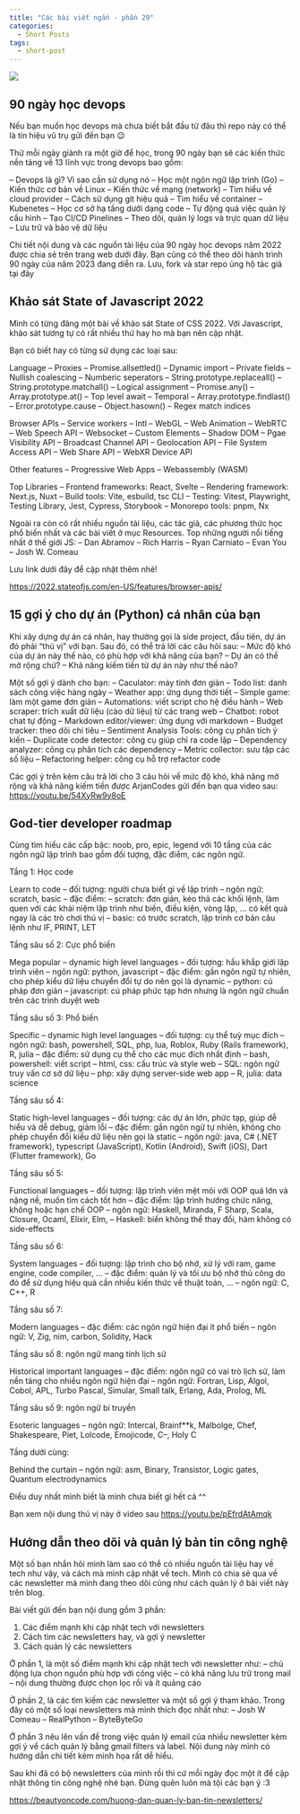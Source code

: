```yaml
---
title: "Các bài viết ngắn - phần 29"
categories:
  - Short Posts
tags:
  - short-post
---
```

![](assets/images/2023/02/2023-02-21-cac-bai-viet-ngan-phan-29-1.webp)

## 90 ngày học devops
Nếu bạn muốn học devops mà chưa biết bắt đầu từ đâu thì repo này có thể là tín hiệu vũ trụ gửi đến bạn 😉

Thử mỗi ngày giành ra một giờ để học, trong 90 ngày bạn sẽ các kiến thức nền tảng về 13 lĩnh vực trong devops bao gồm:

– Devops là gì? Vì sao cần sử dụng nó
– Học một ngôn ngữ lập trình (Go)
– Kiến thức cơ bản về Linux
– Kiến thức về mạng (network)
– Tìm hiểu về cloud provider
– Cách sử dụng git hiệu quả
– Tìm hiểu về container
– Kubenetes
– Học cơ sở hạ tầng dưới dạng code
– Tự động quá việc quản lý cấu hình
– Tạo CI/CD Pinelines
– Theo dõi, quản lý logs và trực quan dữ liệu
– Lưu trữ và bảo vệ dữ liệu

Chi tiết nội dung và các nguồn tài liệu của 90 ngày học devops năm 2022 được chia sẻ trên trang web dưới đây.
Bạn cũng có thể theo dõi hành trình 90 ngày của năm 2023 đang diễn ra.
Lưu, fork và star repo ủng hộ tác giả tại đây

## Khảo sát State of Javascript 2022
Mình có từng đăng một bài về khảo sát State of CSS 2022. Với Javascript, khảo sát tương tự có rất nhiều thứ hay ho mà bạn nên cập nhật.

Bạn có biết hay có từng sử dụng các loại sau:

Language
– Proxies
– Promise.allsettled()
– Dynamic import
– Private fields
– Nullish coalescing
– Numberic seperators
– String.prototype.replaceall()
– String.prototype.matchall()
– Logical assignment
– Promise.any()
– Array.prototype.at()
– Top level await
– Temporal
– Array.prototype.findlast()
– Error.prototype.cause
– Object.hasown()
– Regex match indices

Browser APIs
– Service workers
– Intl
– WebGL
– Web Animation
– WebRTC
– Web Speech API
– Websocket
– Custom Elements
– Shadow DOM
– Pgae Visibility API
– Broadcast Channel API
– Geolocation API
– File System Access API
– Web Share API
– WebXR Device API

Other features
– Progressive Web Apps
– Webassembly (WASM)

Top Libraries
– Frontend frameworks: React, Svelte
– Rendering framework: Next.js, Nuxt
– Build tools: Vite, esbuild, tsc CLI
– Testing: Vitest, Playwright, Testing Library, Jest, Cypress, Storybook
– Monorepo tools: pnpm, Nx

Ngoài ra còn có rất nhiều nguồn tài liệu, các tác giả, các phương thức học phổ biến nhất và các bài viết ở mục Resources.
Top những người nổi tiếng nhất ở thế giới JS:
– Dan Abramov
– Rich Harris
– Ryan Carniato
– Evan You
– Josh W. Comeau

Lưu link dưới đây để cập nhật thêm nhé!

https://2022.stateofjs.com/en-US/features/browser-apis/ 

## 15 gợi ý cho dự án (Python) cá nhân của bạn
Khi xây dựng dự án cá nhân, hay thường gọi là side project, đầu tiên, dự án đó phải “thú vị” với bạn. Sau đó, có thể trả lời các câu hỏi sau:
– Mức độ khó của dự án này thế nào, có phù hợp với khả năng của bạn?
– Dự án có thể mở rộng chứ?
– Khả năng kiếm tiền từ dự án này như thế nào?

Một số gợi ý dành cho bạn:
– Caculator: máy tính đơn giản
– Todo list: danh sách công việc hàng ngày
– Weather app: ứng dụng thời tiết
– Simple game: làm một game đơn giản
– Automations: viết script cho hệ điều hành
– Web scraper: trích xuất dữ liệu (cào dữ liệu) từ các trang web
– Chatbot: robot chat tự động
– Markdown editor/viewer: ứng dụng với markdown
– Budget tracker: theo dõi chi tiêu
– Sentiment Analysis Tools: công cụ phân tích ý kiến
– Duplicate code detector: công cụ giúp chỉ ra code lặp
– Dependency analyzer: công cụ phân tích các dependency
– Metric collector: sưu tập các số liệu
– Refactoring helper: công cụ hỗ trợ refactor code

Các gợi ý trên kèm câu trả lời cho 3 câu hỏi về mức độ khó, khả năng mở rộng và khả năng kiếm tiền được ArjanCodes gửi đến bạn qua video sau:
https://youtu.be/54XyRw9y8oE


## God-tier developer roadmap
Cùng tìm hiểu các cấp bậc: noob, pro, epic, legend với 10 tầng của các ngôn ngữ lập trình bao gồm đối tượng, đặc điểm, các ngôn ngữ.

Tầng 1: Học code

Learn to code
– đối tượng: người chưa biết gì về lập trình
– ngôn ngữ: scratch, basic
– đặc điểm:
– scratch: đơn giản, kéo thả các khối lệnh, làm quen với các khái niệm lập trình như biến, điều kiện, vòng lặp, … có kết quả ngay là các trò chơi thú vị
– basic: có trước scratch, lập trình cơ bản câu lệnh như IF, PRINT, LET

Tầng sâu số 2: Cực phổ biến

Mega popular – dynamic high level languages
– đối tượng: hầu khắp giới lập trình viên
– ngôn ngữ: python, javascript
– đặc điểm: gần ngôn ngữ tự nhiên, cho phép kiểu dữ liệu chuyển đổi tự do nên gọi là dynamic
– python: cú pháp đơn giản
– javascript: cú pháp phức tạp hơn nhưng là ngôn ngữ chuẩn trên các trình duyệt web

Tầng sâu số 3: Phổ biến


Specific – dynamic high level languages
– đối tượng: cụ thể tuỳ mục đích
– ngôn ngữ: bash, powershell, SQL, php, lua, Roblox, Ruby (Rails framework), R, julia
– đặc điểm: sử dụng cụ thể cho các mục đích nhất định
– bash, powershell: viết script
– html, css: cấu trúc và style web
– SQL: ngôn ngữ truy vấn cơ sở dữ liệu
– php: xây dựng server-side web app
– R, julia: data science

Tầng sâu số 4:

Static high-level languages
– đối tượng: các dự án lớn, phức tạp, giúp dễ hiểu và dễ debug, giảm lỗi
– đặc điểm: gần ngôn ngữ tự nhiên, không cho phép chuyển đổi kiểu dữ liệu nên gọi là static
– ngôn ngữ: java, C# (.NET framework), typescript (JavaScript), Kotlin (Android), Swift (iOS), Dart (Flutter framework), Go

Tầng sâu số 5:

Functional languages
– đối tượng: lập trình viên mệt mỏi với OOP quá lớn và nặng nề, muốn tìm cách tốt hơn
– đặc điểm: lập trình hướng chức năng, không hoặc hạn chế OOP
– ngôn ngữ: Haskell, Miranda, F Sharp, Scala, Closure, Ocaml, Elixir, Elm,
– Haskell: biến không thể thay đổi, hàm không có side-effects

Tầng sâu số 6:

System languages
– đối tượng: lập trình cho bộ nhớ, xử lý với ram, game engine, code compiler, …
– đặc điểm: quản lý và tối ưu bộ nhớ thủ công do đó để sử dụng hiệu quả cần nhiều kiến thức về thuật toán, …
– ngôn ngữ: C, C++, R

Tầng sâu số 7:

Modern languages
– đặc điểm: các ngôn ngữ hiện đại ít phổ biến
– ngôn ngữ: V, Zig, nim, carbon, Solidity, Hack

Tầng sâu số 8: ngôn ngữ mang tính lịch sử

Historical important languages
– đặc điểm: ngôn ngữ có vai trò lịch sử, làm nền tảng cho nhiều ngôn ngữ hiện đại
– ngôn ngữ: Fortran, Lisp, Algol, Cobol, APL, Turbo Pascal, Simular, Small talk, Erlang, Ada, Prolog, ML

Tầng sâu số 9: ngôn ngữ bí truyền

Esoteric languages
– ngôn ngữ: Intercal, Brainf**k, Malbolge, Chef, Shakespeare, Piet, Lolcode, Emojicode, C–, Holy C

Tầng dưới cùng:

Behind the curtain
– ngôn ngữ: asm, Binary, Transistor, Logic gates, Quantum electrodynamics

Điều duy nhất mình biết là mình chưa biết gì hết cả ^^

Bạn xem nội dung thú vị này ở video sau
https://youtu.be/pEfrdAtAmqk


## Hướng dẫn theo dõi và quản lý bản tin công nghệ
Một số bạn nhắn hỏi mình làm sao có thể có nhiều nguồn tài liệu hay về tech như vậy, và cách mà mình cập nhật về tech. Mình có chia sẻ qua về các newsletter mà mình đang theo dõi cũng như cách quản lý ở bài viết này trên blog.

Bài viết gửi đến bạn nội dung gồm 3 phần:
1. Các điểm mạnh khi cập nhật tech với newsletters
2. Cách tìm các newsletters hay, và gợi ý newsletter
3. Cách quản lý các newsletters 

Ở phần 1, là một số điểm mạnh khi cập nhật tech với newsletter như:
– chủ động lựa chọn nguồn phù hợp với công việc
– có khả năng lưu trữ trong mail
– nội dung thường được chọn lọc rồi và ít quảng cáo

Ở phần 2, là các tìm kiếm các newsletter và một số gợi ý tham khảo.
Trong đây có một số loại newsletters mà mình thích đọc nhất như:
– Josh W Comeau
– RealPython
– ByteByteGo

Ở phần 3 nêu lên vấn đề trong việc quản lý email của nhiều newsletter kèm gợi ý về cách quản lý bằng gmail filters và label.
Nội dung này mình có hướng dẫn chi tiết kèm minh họa rất dễ hiểu.

Sau khi đã có bộ newsletters của mình rồi thì cứ mỗi ngày đọc một ít để cập nhật thông tin công nghệ nhé bạn. Đừng quên luôn mà tội các bạn ý :3

https://beautyoncode.com/huong-dan-quan-ly-ban-tin-newsletters/